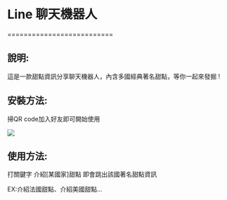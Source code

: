 # Line 聊天機器人
==========================

## 說明:
這是一款甜點資訊分享聊天機器人，內含多國經典著名甜點，等你一起來發掘 !

## 安裝方法:
掃QR code加入好友即可開始使用


![](../../../../Downloads/467nwkon.png)

## 使用方法:
打關鍵字  介紹[某國家]甜點  即會跳出該國著名甜點資訊

EX:介紹法國甜點、介紹美國甜點...